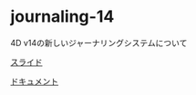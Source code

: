 # journaling-14
4D v14の新しいジャーナリングシステムについて

[スライド](http://www.slideshare.net/kmiyako/journaling-slides)

[ドキュメント](https://github.com/4D-JP/journaling-14/blob/master/journaling-14.pdf)
